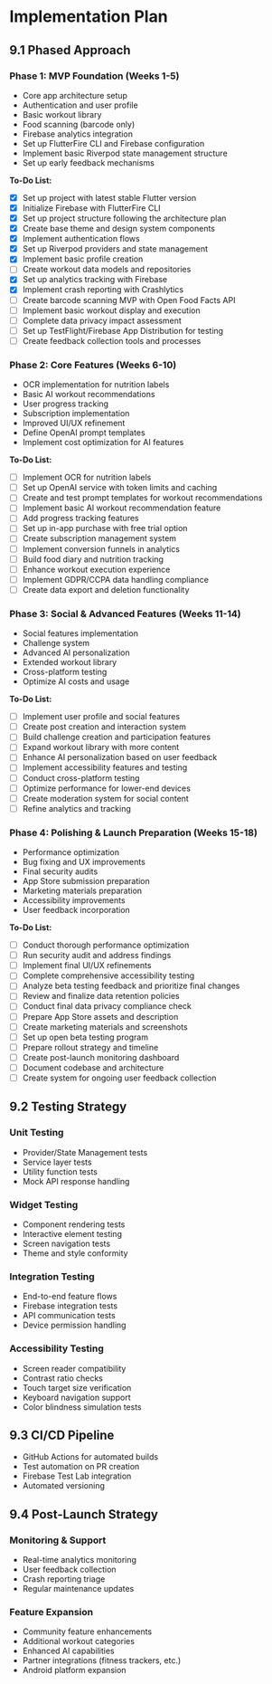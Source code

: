 # Implementation Plan

## 9.1 Phased Approach

### Phase 1: MVP Foundation (Weeks 1-5)
- Core app architecture setup
- Authentication and user profile
- Basic workout library
- Food scanning (barcode only)
- Firebase analytics integration
- Set up FlutterFire CLI and Firebase configuration
- Implement basic Riverpod state management structure
- Set up early feedback mechanisms

**To-Do List:**
- [x] Set up project with latest stable Flutter version
- [x] Initialize Firebase with FlutterFire CLI
- [x] Set up project structure following the architecture plan
- [x] Create base theme and design system components
- [x] Implement authentication flows
- [x] Set up Riverpod providers and state management
- [x] Implement basic profile creation
- [ ] Create workout data models and repositories
- [x] Set up analytics tracking with Firebase
- [x] Implement crash reporting with Crashlytics
- [ ] Create barcode scanning MVP with Open Food Facts API
- [ ] Implement basic workout display and execution
- [ ] Complete data privacy impact assessment
- [ ] Set up TestFlight/Firebase App Distribution for testing
- [ ] Create feedback collection tools and processes

### Phase 2: Core Features (Weeks 6-10)
- OCR implementation for nutrition labels
- Basic AI workout recommendations
- User progress tracking
- Subscription implementation
- Improved UI/UX refinement
- Define OpenAI prompt templates
- Implement cost optimization for AI features

**To-Do List:**
- [ ] Implement OCR for nutrition labels
- [ ] Set up OpenAI service with token limits and caching
- [ ] Create and test prompt templates for workout recommendations
- [ ] Implement basic AI workout recommendation feature
- [ ] Add progress tracking features
- [ ] Set up in-app purchase with free trial option
- [ ] Create subscription management system
- [ ] Implement conversion funnels in analytics
- [ ] Build food diary and nutrition tracking
- [ ] Enhance workout execution experience
- [ ] Implement GDPR/CCPA data handling compliance
- [ ] Create data export and deletion functionality

### Phase 3: Social & Advanced Features (Weeks 11-14)
- Social features implementation
- Challenge system
- Advanced AI personalization
- Extended workout library
- Cross-platform testing
- Optimize AI costs and usage

**To-Do List:**
- [ ] Implement user profile and social features
- [ ] Create post creation and interaction system
- [ ] Build challenge creation and participation features
- [ ] Expand workout library with more content
- [ ] Enhance AI personalization based on user feedback
- [ ] Implement accessibility features and testing
- [ ] Conduct cross-platform testing
- [ ] Optimize performance for lower-end devices
- [ ] Create moderation system for social content
- [ ] Refine analytics and tracking

### Phase 4: Polishing & Launch Preparation (Weeks 15-18)
- Performance optimization
- Bug fixing and UX improvements
- Final security audits
- App Store submission preparation
- Marketing materials preparation
- Accessibility improvements
- User feedback incorporation

**To-Do List:**
- [ ] Conduct thorough performance optimization
- [ ] Run security audit and address findings
- [ ] Implement final UI/UX refinements
- [ ] Complete comprehensive accessibility testing
- [ ] Analyze beta testing feedback and prioritize final changes
- [ ] Review and finalize data retention policies
- [ ] Conduct final data privacy compliance check
- [ ] Prepare App Store assets and description
- [ ] Create marketing materials and screenshots
- [ ] Set up open beta testing program
- [ ] Prepare rollout strategy and timeline
- [ ] Create post-launch monitoring dashboard
- [ ] Document codebase and architecture
- [ ] Create system for ongoing user feedback collection

## 9.2 Testing Strategy

### Unit Testing
- Provider/State Management tests
- Service layer tests
- Utility function tests
- Mock API response handling

### Widget Testing
- Component rendering tests
- Interactive element testing
- Screen navigation tests
- Theme and style conformity

### Integration Testing
- End-to-end feature flows
- Firebase integration tests
- API communication tests
- Device permission handling

### Accessibility Testing
- Screen reader compatibility
- Contrast ratio checks
- Touch target size verification
- Keyboard navigation support
- Color blindness simulation tests

## 9.3 CI/CD Pipeline
- GitHub Actions for automated builds
- Test automation on PR creation
- Firebase Test Lab integration
- Automated versioning

## 9.4 Post-Launch Strategy

### Monitoring & Support
- Real-time analytics monitoring
- User feedback collection
- Crash reporting triage
- Regular maintenance updates

### Feature Expansion
- Community feature enhancements
- Additional workout categories
- Enhanced AI capabilities
- Partner integrations (fitness trackers, etc.)
- Android platform expansion